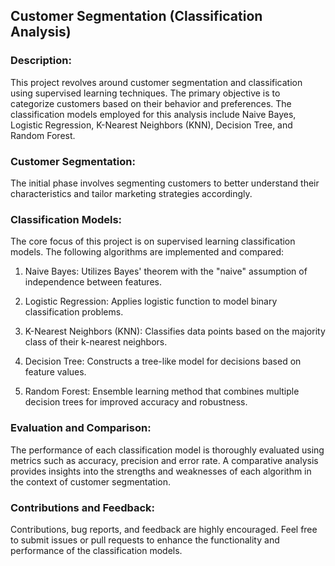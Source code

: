 ## Customer Segmentation (Classification Analysis)

### Description:

This project revolves around customer segmentation and classification using supervised learning techniques. The primary objective is to categorize customers based on their behavior and preferences. The classification models employed for this analysis include Naive Bayes, Logistic Regression, K-Nearest Neighbors (KNN), Decision Tree, and Random Forest.

### Customer Segmentation:

The initial phase involves segmenting customers to better understand their characteristics and tailor marketing strategies accordingly.

### Classification Models:

The core focus of this project is on supervised learning classification models. The following algorithms are implemented and compared:

1. Naive Bayes:
Utilizes Bayes' theorem with the "naive" assumption of independence between features.

2. Logistic Regression:
Applies logistic function to model binary classification problems.

3. K-Nearest Neighbors (KNN):
Classifies data points based on the majority class of their k-nearest neighbors.

4. Decision Tree:
Constructs a tree-like model for decisions based on feature values.

5. Random Forest:
Ensemble learning method that combines multiple decision trees for improved accuracy and robustness.

### Evaluation and Comparison:

The performance of each classification model is thoroughly evaluated using metrics such as accuracy, precision and error rate. A comparative analysis provides insights into the strengths and weaknesses of each algorithm in the context of customer segmentation.

### Contributions and Feedback:

Contributions, bug reports, and feedback are highly encouraged. Feel free to submit issues or pull requests to enhance the functionality and performance of the classification models.
